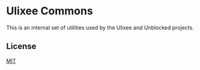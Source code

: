 # Ulixee Commons
This is an internal set of utilities used by the Ulixee and Unblocked projects.

## License

[MIT](LICENSE)

